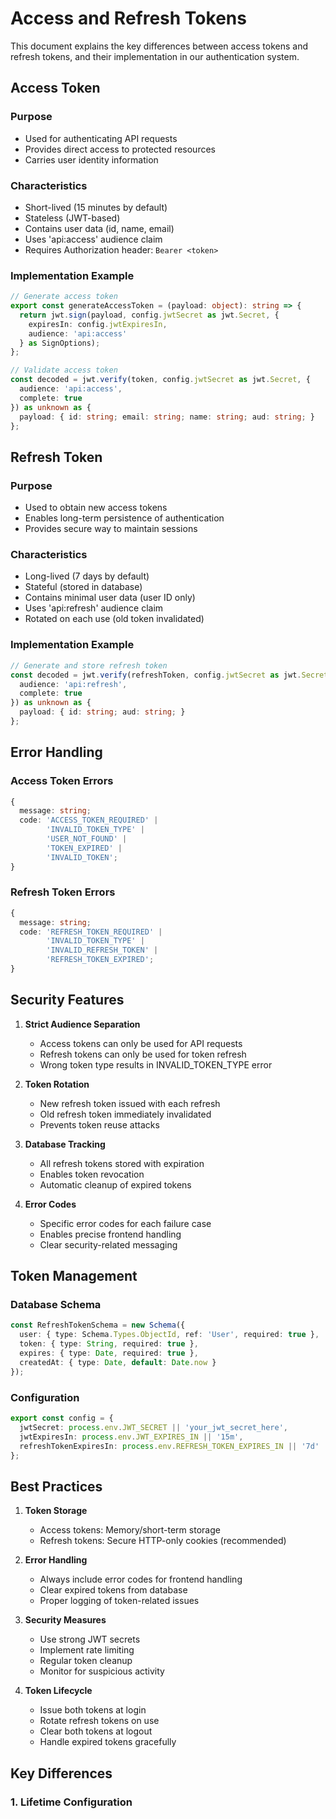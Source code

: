 # Access and Refresh Tokens

This document explains the key differences between access tokens and refresh tokens, and their implementation in our authentication system.

## Access Token

### Purpose
- Used for authenticating API requests
- Provides direct access to protected resources
- Carries user identity information

### Characteristics
- Short-lived (15 minutes by default)
- Stateless (JWT-based)
- Contains user data (id, name, email)
- Uses 'api:access' audience claim
- Requires Authorization header: `Bearer <token>`

### Implementation Example
```typescript
// Generate access token
export const generateAccessToken = (payload: object): string => {
  return jwt.sign(payload, config.jwtSecret as jwt.Secret, {
    expiresIn: config.jwtExpiresIn,
    audience: 'api:access'
  } as SignOptions);
};

// Validate access token
const decoded = jwt.verify(token, config.jwtSecret as jwt.Secret, {
  audience: 'api:access',
  complete: true
}) as unknown as { 
  payload: { id: string; email: string; name: string; aud: string; }
};
```

## Refresh Token

### Purpose
- Used to obtain new access tokens
- Enables long-term persistence of authentication
- Provides secure way to maintain sessions

### Characteristics
- Long-lived (7 days by default)
- Stateful (stored in database)
- Contains minimal user data (user ID only)
- Uses 'api:refresh' audience claim
- Rotated on each use (old token invalidated)

### Implementation Example
```typescript
// Generate and store refresh token
const decoded = jwt.verify(refreshToken, config.jwtSecret as jwt.Secret, {
  audience: 'api:refresh',
  complete: true
}) as unknown as {
  payload: { id: string; aud: string; }
};
```

## Error Handling

### Access Token Errors
```typescript
{
  message: string;
  code: 'ACCESS_TOKEN_REQUIRED' |
        'INVALID_TOKEN_TYPE' |
        'USER_NOT_FOUND' |
        'TOKEN_EXPIRED' |
        'INVALID_TOKEN';
}
```

### Refresh Token Errors
```typescript
{
  message: string;
  code: 'REFRESH_TOKEN_REQUIRED' |
        'INVALID_TOKEN_TYPE' |
        'INVALID_REFRESH_TOKEN' |
        'REFRESH_TOKEN_EXPIRED';
}
```

## Security Features

1. **Strict Audience Separation**
   - Access tokens can only be used for API requests
   - Refresh tokens can only be used for token refresh
   - Wrong token type results in INVALID_TOKEN_TYPE error

2. **Token Rotation**
   - New refresh token issued with each refresh
   - Old refresh token immediately invalidated
   - Prevents token reuse attacks

3. **Database Tracking**
   - All refresh tokens stored with expiration
   - Enables token revocation
   - Automatic cleanup of expired tokens

4. **Error Codes**
   - Specific error codes for each failure case
   - Enables precise frontend handling
   - Clear security-related messaging

## Token Management

### Database Schema
```typescript
const RefreshTokenSchema = new Schema({
  user: { type: Schema.Types.ObjectId, ref: 'User', required: true },
  token: { type: String, required: true },
  expires: { type: Date, required: true },
  createdAt: { type: Date, default: Date.now }
});
```

### Configuration
```typescript
export const config = {
  jwtSecret: process.env.JWT_SECRET || 'your_jwt_secret_here',
  jwtExpiresIn: process.env.JWT_EXPIRES_IN || '15m',
  refreshTokenExpiresIn: process.env.REFRESH_TOKEN_EXPIRES_IN || '7d'
};
```

## Best Practices

1. **Token Storage**
   - Access tokens: Memory/short-term storage
   - Refresh tokens: Secure HTTP-only cookies (recommended)

2. **Error Handling**
   - Always include error codes for frontend handling
   - Clear expired tokens from database
   - Proper logging of token-related issues

3. **Security Measures**
   - Use strong JWT secrets
   - Implement rate limiting
   - Regular token cleanup
   - Monitor for suspicious activity

4. **Token Lifecycle**
   - Issue both tokens at login
   - Rotate refresh tokens on use
   - Clear both tokens at logout
   - Handle expired tokens gracefully

## Key Differences

### 1. Lifetime Configuration
```